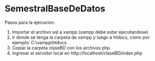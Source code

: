 ﻿# SemestralBaseDeDatos
 
 Pasos para la ejecucion:
 1. Importar el archivo sql a xampp (xampp debe estar ejecutandose)
 2. Ir donde se tenga la carpeta de xampp y luego a htdocs, como por ejemplo: C:\xampp\htdocs
 3. Copiar la carpeta claseBD con los archivos php
 4. Ingresar al servidor local en http://localhost/claseBD/index.php
